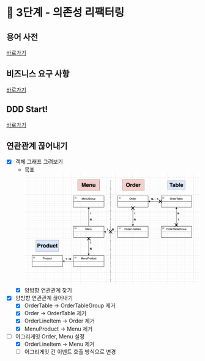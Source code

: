 # 🚀 3단계 - 의존성 리팩터링

## 용어 사전

[바로가기](../README.md)

## 비즈니스 요구 사항

[바로가기](step1.md)

## DDD Start!

[바로가기](step2.md)

## 연관관계 끊어내기

- [X] 객체 그래프 그려보기  
  - 목표 ![alt](./domain_graph.png)
  - [X] 양방향 연관관계 찾기
- [X] 양방향 연관관계 끊어내기
  - [X] OrderTable -> OrderTableGroup 제거
  - [X] Order -> OrderTable 제거
  - [X] OrderLineItem -> Order 제거
  - [X] MenuProduct -> Menu 제거
- [ ] 어그리게잇 Order, Menu 설정
  - [X] OrderLineItem -> Menu 제거
  - [ ] 어그리게잇 간 이벤트 호출 방식으로 변경
